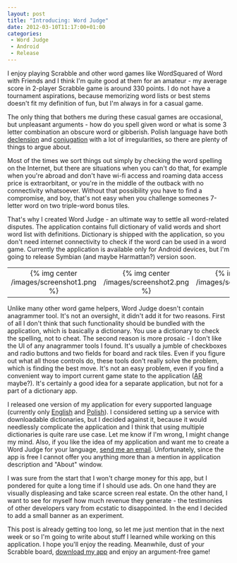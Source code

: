 ```yaml
---
layout: post
title: "Introducing: Word Judge"
date: 2012-03-10T11:17:00+01:00
categories:
 - Word Judge
 - Android
 - Release
---
```


I enjoy playing Scrabble and other word games like WordSquared of Word with Friends and I think I'm quite good at them for an amateur - my average score in 2-player Scrabble game is around 330 points. I do not have a tournament aspirations, because memorizing word lists or best stems doesn't fit my definition of fun, but I'm always in for a casual game.

The only thing that bothers me during these casual games are occasional, but unpleasant arguments - how do you spell given word or what is some 3 letter combination an obscure word or gibberish. Polish language have both [declension](http://en.wikipedia.org/wiki/Declension) and [conjugation](http://en.wikipedia.org/wiki/Conjugation) with a lot of irregularities, so there are plenty of things to argue about.

Most of the times we sort things out simply by checking the word spelling on the Internet, but there are situations when you can't do that, for example when you're abroad and don't have wi-fi access and roaming data access price is extraorbitant, or you're in the middle of the outback with no connectivity whatsoever. Without that possibility you have to find a compromise, and boy, that's not easy when you challenge someones 7-letter word on two triple-word bonus tiles.

That's why I created Word Judge - an ultimate way to settle all word-related disputes. The application contains full dictionary of valid words and short word list with definitions. Dictionary is shipped with the application, so you don't need internet connectivity to check if the word can be used in a word game. Currently the application is available only for Android devices, but I'm going to release Symbian (and maybe Harmattan?) version soon.

<table class="separator" style="clear: both; text-align: center;"><tbody><tr><td>{% img center /images/screenshot1.png %}</td><td>{% img center /images/screenshot2.png %}</td><td>{% img center /images/screenshot3.png %}</td></tr></tbody></table>

Unlike many other word game helpers, Word Judge doesn't contain anagrammer tool. It's not an oversight, it didn't add it for two reasons. First of all I don't think that such functionality should be bundled with the application, which is basically a dictionary. You use a dictionary to check the spelling, not to cheat. The second reason is more prosaic - I don't like the UI of any anagrammer tools I found. It's usually a jumble of checkboxes and radio buttons and two fields for board and rack tiles. Even if you figure out what all those controls do, these tools don't really solve the problem, which is finding the best move. It's not an easy problem, even if you find a convenient way to import current game state to the application ([AR](http://en.wikipedia.org/wiki/Augmented_reality) maybe?). It's certainly a good idea for a separate application, but not for a part of a dictionary app.

I released one version of my application for every supported language (currently only [English](https://play.google.com/store/apps/details?id=com.chalup.WordJudgeEN) and [Polish](https://play.google.com/store/apps/details?id=com.chalup.WordJudgePL)). I considered setting up a service with downloadable dictionaries, but I decided against it, because it would needlessly complicate the application and I think that using multiple dictionaries is quite rare use case. Let me know if I'm wrong, I might change my mind. Also, if you like the idea of my application and want me to create a Word Judge for your language, [send me an email](mailto:jerzy.chalupski@gmail.com). Unfortunately, since the app is free I cannot offer you anything more than a mention in application description and "About" window.

I was sure from the start that I won't charge money for this app, but I pondered for quite a long time if I should use ads. On one hand they are visually displeasing and take scarce screen real estate. On the other hand, I want to see for myself how much revenue they generate - the testimonies of other developers vary from ecstatic to disappointed. In the end I decided to add a small banner as an experiment.

This post is already getting too long, so let me just mention that in the next week or so I'm going to write about stuff I learned while working on this application. I hope you'll enjoy the reading. Meanwhile, dust of your Scrabble board, [download my app](https://play.google.com/store/apps/details?id=com.chalup.WordJudgeEN) and enjoy an argument-free game!
